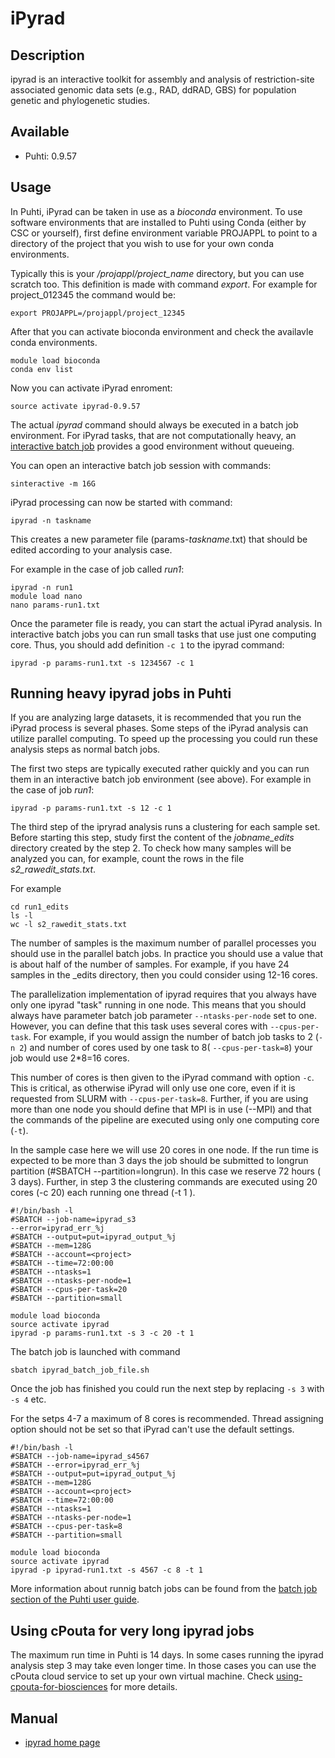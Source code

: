 # iPyrad

## Description

ipyrad is an interactive toolkit for assembly and analysis of restriction-site associated genomic data sets (e.g., RAD, ddRAD, GBS) for population genetic and phylogenetic studies.


## Available

-   Puhti:  0.9.57


## Usage

In Puhti, iPyrad can be taken in use as a _bioconda_ environment.
To use software environments that are installed to Puhti using Conda (either by CSC or yourself), 
first define environment variable PROJAPPL to point to a directory of the project that 
you wish to use for your own conda environments.

Typically this is your _/projappl/project_name_ directory, but you can use scratch too. 
This definition is made with command _export_. For example for project_012345 the command would be:

```text
export PROJAPPL=/projappl/project_12345
```
After that you can activate bioconda environment and check the availavle conda environments.

```text
module load bioconda
conda env list
```
Now you can activate iPyrad enroment:
```text
source activate ipyrad-0.9.57
```
The actual _ipyrad_ command should always be executed in a batch job environment. 
For iPyrad tasks, that are not computationally heavy, an
[interactive batch job](../computing/running/interactive-usage.md) provides 
a good environment without queueing.

You can open an interactive batch job session with commands:

```text
sinteractive -m 16G
```

iPyrad processing can now be started with command:
```text
ipyrad -n taskname
```

This creates a new parameter file (params-_taskname_.txt) that should be edited according to your analysis case.

For example in the case of job called _run1_:

```text
ipyrad -n run1
module load nano
nano params-run1.txt
```

Once the parameter file is ready, you can start the actual iPyrad analysis. In interactive batch
jobs you can run small tasks that use just one computing core. Thus, you should add
definition `-c 1` to the ipyrad command:
```text
ipyrad -p params-run1.txt -s 1234567 -c 1
```

## Running heavy ipyrad jobs in Puhti

If you are analyzing large datasets, it is recommended that you run the iPyrad process is several phases. Some steps of the iPyrad analysis can utilize parallel computing. To speed up the processing you could run these analysis steps as normal batch jobs.

The first two steps are typically executed rather quickly and you can run them in an interactive batch job environment (see above). 
For example in the case of job _run1_:
```text
ipyrad -p params-run1.txt -s 12 -c 1
```

The third step of the ipryrad analysis runs a clustering for each sample set. Before starting this step, study first the content of the _jobname_edits_ directory created by the step 2. To check how many samples will be analyzed you can, for example, count the rows in the file _s2_rawedit_stats.txt_.

For example
```text
cd run1_edits
ls -l
wc -l s2_rawedit_stats.txt
```
The number of samples is the maximum number of parallel processes you should use in the parallel batch jobs. In practice you should use a value that is about half of the number of samples. For example, if you have 24 samples in the _edits directory, then you could consider using 12-16 cores.

The parallelization implementation of ipyrad requires that you always have only one ipyrad "task" running in one node. This means that you should always have parameter batch job parameter `--ntasks-per-node` set to one. However, you can define that this task uses several cores with `--cpus-per-task`. For example, if you would assign the number of batch job tasks to 2 (`-n 2`) and number of cores used by one task to 8( `--cpus-per-task=8`) your job would use 2*8=16 cores. 

This number of cores is then given to the iPyrad command with option `-c`. This is critical, as otherwise iPyrad will only use one core, even if it is requested from SLURM with `--cpus-per-task=8`. Further, if you are using more than one node you should define that MPI is in use (--MPI) and that the commands of the pipeline are executed using only one computing core (`-t`).

In the sample case here we will use 20 cores in one node. If the run time is expected to be more than 3 days the job should be submitted to longrun partition (#SBATCH --partition=longrun). In this case we reserve 72 hours ( 3 days). Further, in step 3 the clustering commands are executed using 20 cores (-c 20) each running one thread (-t 1 ).
```text
#!/bin/bash -l
#SBATCH --job-name=ipyrad_s3
--error=ipyrad_err_%j
#SBATCH --output=put=ipyrad_output_%j
#SBATCH --mem=128G
#SBATCH --account=<project>
#SBATCH --time=72:00:00
#SBATCH --ntasks=1
#SBATCH --ntasks-per-node=1
#SBATCH --cpus-per-task=20
#SBATCH --partition=small

module load bioconda
source activate ipyrad
ipyrad -p params-run1.txt -s 3 -c 20 -t 1 
```


The batch job is launched with command
```
sbatch ipyrad_batch_job_file.sh
```
Once the job has finished you could run the next step by replacing `-s 3` with `-s 4` etc.

For the setps 4-7 a maximum of 8 cores is recommended. Thread assigning option should not be set so that iPyrad can't use the default settings.

```text
#!/bin/bash -l
#SBATCH --job-name=ipyrad_s4567
#SBATCH --error=ipyrad_err_%j
#SBATCH --output=put=ipyrad_output_%j
#SBATCH --mem=128G
#SBATCH --account=<project>
#SBATCH --time=72:00:00
#SBATCH --ntasks=1
#SBATCH --ntasks-per-node=1
#SBATCH --cpus-per-task=8
#SBATCH --partition=small

module load bioconda
source activate ipyrad
ipyrad -p ipyrad-run1.txt -s 4567 -c 8 -t 1 
```

More information about runnig batch jobs can be found from the [batch job section of the Puhti user guide](../computing/running/getting-started.md).

## Using cPouta for very long ipyrad jobs

The maximum run time in Puhti is 14 days. In some cases running the ipyrad analysis step 3 may take even longer time. In those cases you can use the cPouta cloud service to set up your own virtual machine. Check [using-cpouta-for-biosciences](https://research.csc.fi/using-cpouta-for-biosciences) for more details.



## Manual

*   [ipyrad home page](https://ipyrad.readthedocs.io/)




